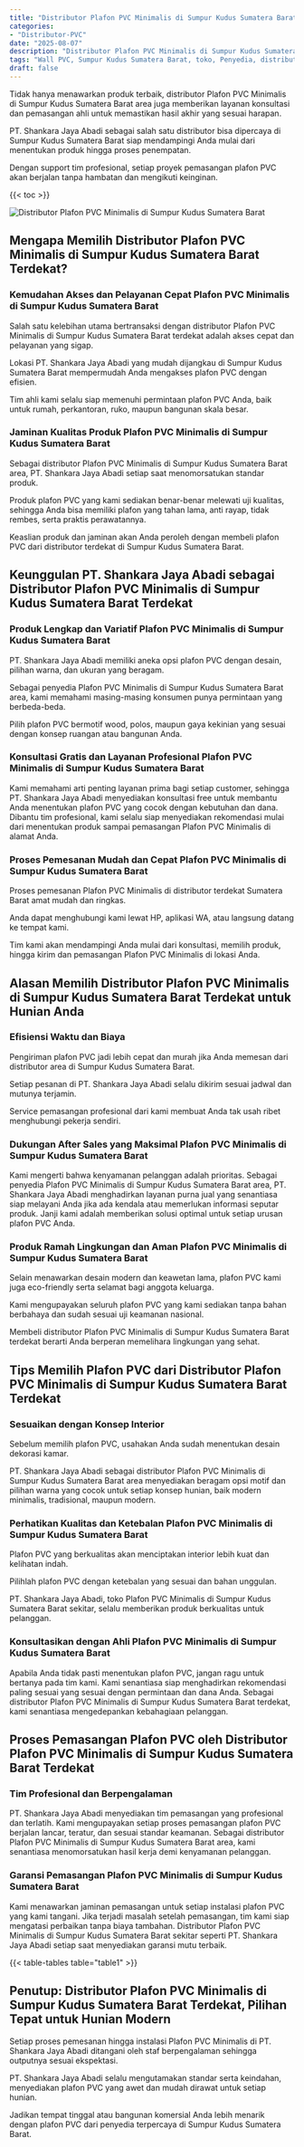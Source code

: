 ```yaml
---
title: "Distributor Plafon PVC Minimalis di Sumpur Kudus Sumatera Barat"
categories: 
- "Distributor-PVC"
date: "2025-08-07"
description: "Distributor Plafon PVC Minimalis di Sumpur Kudus Sumatera Barat untuk rumah, office, dan ritel. Produk terbaik, variasi motif, warna modern, dengan layanan pemasangan dikerjakan oleh teknisi profesional dan jaminan resmi!|Jasa distribusi Plafon PVC Minimalis di Sumpur Kudus Sumatera Barat bagi keperluan tempat tinggal, perkantoran, maupun ritel, dengan material berkualitas dan pemasangan oleh tim profesional serta jaminan resmi.|Alternatif Plafon PVC Minimalis di Sumpur Kudus Sumatera Barat yang andal bagi tempat tinggal, kantor, serta toko, bersama produk berkualitas dan penempatan oleh teknisi berpengalaman dan kepastian resmi.|Distribusi Plafon PVC Minimalis di Sumpur Kudus Sumatera Barat untuk hunian, kantor, serta gerai, dengan material terbaik dan pemasangan oleh teknisi profesional, disertai dengan garansi resmi.}"
tags: "Wall PVC, Sumpur Kudus Sumatera Barat, toko, Penyedia, distributor"
draft: false
---
```


Tidak hanya menawarkan produk terbaik, distributor Plafon PVC Minimalis di Sumpur Kudus Sumatera Barat area juga memberikan layanan konsultasi dan pemasangan ahli untuk memastikan hasil akhir yang sesuai harapan.

PT. Shankara Jaya Abadi sebagai salah satu distributor bisa dipercaya di Sumpur Kudus Sumatera Barat siap mendampingi Anda mulai dari menentukan produk hingga proses penempatan.

Dengan support tim profesional, setiap proyek pemasangan plafon PVC akan berjalan tanpa hambatan dan mengikuti keinginan.

{{< toc >}}

![Distributor Plafon PVC Minimalis di Sumpur Kudus Sumatera Barat](/images/Distributor-PVC/Distributor-Plafon-PVC-Minimalis-di-Sumpur-Kudus-Sumatera-Barat.png)


## Mengapa Memilih Distributor Plafon PVC Minimalis di Sumpur Kudus Sumatera Barat Terdekat?

### Kemudahan Akses dan Pelayanan Cepat Plafon PVC Minimalis di Sumpur Kudus Sumatera Barat

Salah satu kelebihan utama bertransaksi dengan distributor Plafon PVC Minimalis di Sumpur Kudus Sumatera Barat terdekat adalah akses cepat dan pelayanan yang sigap.

Lokasi PT. Shankara Jaya Abadi yang mudah dijangkau di Sumpur Kudus Sumatera Barat mempermudah Anda mengakses plafon PVC dengan efisien.

Tim ahli kami selalu siap memenuhi permintaan plafon PVC Anda, baik untuk rumah, perkantoran, ruko, maupun bangunan skala besar.

### Jaminan Kualitas Produk Plafon PVC Minimalis di Sumpur Kudus Sumatera Barat

Sebagai distributor Plafon PVC Minimalis di Sumpur Kudus Sumatera Barat area, PT. Shankara Jaya Abadi setiap saat menomorsatukan standar produk.

Produk plafon PVC yang kami sediakan benar-benar melewati uji kualitas, sehingga Anda bisa memiliki plafon yang tahan lama, anti rayap, tidak rembes, serta praktis perawatannya.

Keaslian produk dan jaminan akan Anda peroleh dengan membeli plafon PVC dari distributor terdekat di Sumpur Kudus Sumatera Barat.

## Keunggulan PT. Shankara Jaya Abadi sebagai Distributor Plafon PVC Minimalis di Sumpur Kudus Sumatera Barat Terdekat

### Produk Lengkap dan Variatif Plafon PVC Minimalis di Sumpur Kudus Sumatera Barat

PT. Shankara Jaya Abadi memiliki aneka opsi plafon PVC dengan desain, pilihan warna, dan ukuran yang beragam.

Sebagai penyedia Plafon PVC Minimalis di Sumpur Kudus Sumatera Barat area, kami memahami masing-masing konsumen punya permintaan yang berbeda-beda.

Pilih plafon PVC bermotif wood, polos, maupun gaya kekinian yang sesuai dengan konsep ruangan atau bangunan Anda.

### Konsultasi Gratis dan Layanan Profesional Plafon PVC Minimalis di Sumpur Kudus Sumatera Barat

Kami memahami arti penting layanan prima bagi setiap customer, sehingga PT. Shankara Jaya Abadi menyediakan konsultasi free untuk membantu Anda menentukan plafon PVC yang cocok dengan kebutuhan dan dana. Dibantu tim profesional, kami selalu siap menyediakan rekomendasi mulai dari menentukan produk sampai pemasangan Plafon PVC Minimalis di alamat Anda.

### Proses Pemesanan Mudah dan Cepat Plafon PVC Minimalis di Sumpur Kudus Sumatera Barat

Proses pemesanan Plafon PVC Minimalis di distributor terdekat Sumatera Barat amat mudah dan ringkas.

Anda dapat menghubungi kami lewat HP, aplikasi WA, atau langsung datang ke tempat kami.

Tim kami akan mendampingi Anda mulai dari konsultasi, memilih produk, hingga kirim dan pemasangan Plafon PVC Minimalis di lokasi Anda.

## Alasan Memilih Distributor Plafon PVC Minimalis di Sumpur Kudus Sumatera Barat Terdekat untuk Hunian Anda

### Efisiensi Waktu dan Biaya

Pengiriman plafon PVC jadi lebih cepat dan murah jika Anda memesan dari distributor area di Sumpur Kudus Sumatera Barat.

Setiap pesanan di PT. Shankara Jaya Abadi selalu dikirim sesuai jadwal dan mutunya terjamin.

Service pemasangan profesional dari kami membuat Anda tak usah ribet menghubungi pekerja sendiri.

### Dukungan After Sales yang Maksimal Plafon PVC Minimalis di Sumpur Kudus Sumatera Barat

Kami mengerti bahwa kenyamanan pelanggan adalah prioritas. Sebagai penyedia Plafon PVC Minimalis di Sumpur Kudus Sumatera Barat area, PT. Shankara Jaya Abadi menghadirkan layanan purna jual yang senantiasa siap melayani Anda jika ada kendala atau memerlukan informasi seputar produk. Janji kami adalah memberikan solusi optimal untuk setiap urusan plafon PVC Anda.

### Produk Ramah Lingkungan dan Aman Plafon PVC Minimalis di Sumpur Kudus Sumatera Barat

Selain menawarkan desain modern dan keawetan lama, plafon PVC kami juga eco-friendly serta selamat bagi anggota keluarga.

Kami mengupayakan seluruh plafon PVC yang kami sediakan tanpa bahan berbahaya dan sudah sesuai uji keamanan nasional.

Membeli distributor Plafon PVC Minimalis di Sumpur Kudus Sumatera Barat terdekat berarti Anda berperan memelihara lingkungan yang sehat.

## Tips Memilih Plafon PVC dari Distributor Plafon PVC Minimalis di Sumpur Kudus Sumatera Barat Terdekat

### Sesuaikan dengan Konsep Interior

Sebelum memilih plafon PVC, usahakan Anda sudah menentukan desain dekorasi kamar.

PT. Shankara Jaya Abadi sebagai distributor Plafon PVC Minimalis di Sumpur Kudus Sumatera Barat area menyediakan beragam opsi motif dan pilihan warna yang cocok untuk setiap konsep hunian, baik modern minimalis, tradisional, maupun modern.

### Perhatikan Kualitas dan Ketebalan Plafon PVC Minimalis di Sumpur Kudus Sumatera Barat

Plafon PVC yang berkualitas akan menciptakan interior lebih kuat dan kelihatan indah.

Pilihlah plafon PVC dengan ketebalan yang sesuai dan bahan unggulan.

PT. Shankara Jaya Abadi, toko Plafon PVC Minimalis di Sumpur Kudus Sumatera Barat sekitar, selalu memberikan produk berkualitas untuk pelanggan.

### Konsultasikan dengan Ahli Plafon PVC Minimalis di Sumpur Kudus Sumatera Barat

Apabila Anda tidak pasti menentukan plafon PVC, jangan ragu untuk bertanya pada tim kami. Kami senantiasa siap menghadirkan rekomendasi paling sesuai yang sesuai dengan permintaan dan dana Anda. Sebagai distributor Plafon PVC Minimalis di Sumpur Kudus Sumatera Barat terdekat, kami senantiasa mengedepankan kebahagiaan pelanggan.

## Proses Pemasangan Plafon PVC oleh Distributor Plafon PVC Minimalis di Sumpur Kudus Sumatera Barat Terdekat

### Tim Profesional dan Berpengalaman

PT. Shankara Jaya Abadi menyediakan tim pemasangan yang profesional dan terlatih. Kami mengupayakan setiap proses pemasangan plafon PVC berjalan lancar, teratur, dan sesuai standar keamanan. Sebagai distributor Plafon PVC Minimalis di Sumpur Kudus Sumatera Barat area, kami senantiasa menomorsatukan hasil kerja demi kenyamanan pelanggan.

### Garansi Pemasangan Plafon PVC Minimalis di Sumpur Kudus Sumatera Barat

Kami menawarkan jaminan pemasangan untuk setiap instalasi plafon PVC yang kami tangani. Jika terjadi masalah setelah pemasangan, tim kami siap mengatasi perbaikan tanpa biaya tambahan. Distributor Plafon PVC Minimalis di Sumpur Kudus Sumatera Barat sekitar seperti PT. Shankara Jaya Abadi setiap saat menyediakan garansi mutu terbaik.

{{< table-tables table="table1" >}}

## Penutup: Distributor Plafon PVC Minimalis di Sumpur Kudus Sumatera Barat Terdekat, Pilihan Tepat untuk Hunian Modern

Setiap proses pemesanan hingga instalasi Plafon PVC Minimalis di PT. Shankara Jaya Abadi ditangani oleh staf berpengalaman sehingga outputnya sesuai ekspektasi.

PT. Shankara Jaya Abadi selalu mengutamakan standar serta keindahan, menyediakan plafon PVC yang awet dan mudah dirawat untuk setiap hunian.

Jadikan tempat tinggal atau bangunan komersial Anda lebih menarik dengan plafon PVC dari penyedia terpercaya di Sumpur Kudus Sumatera Barat.